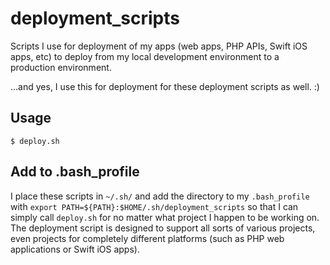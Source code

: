 # deployment_scripts

Scripts I use for deployment of my apps (web apps, PHP APIs, Swift iOS apps, etc) to deploy from my local development environment to a production environment.

...and yes, I use this for deployment for these deployment scripts as well. :)

## Usage

`$ deploy.sh`

## Add to .bash_profile

I place these scripts in `~/.sh/` and add the directory to my `.bash_profile` with `export PATH=${PATH}:$HOME/.sh/deployment_scripts` so that I can simply call `deploy.sh` for no matter what project I happen to be working on. The deployment script is designed to support all sorts of various projects, even projects for completely different platforms (such as PHP web applications or Swift iOS apps).